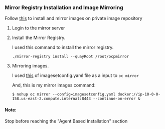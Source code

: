 
### Mirror Registry Installation and Image Mirroring
Follow [this](https://www.redhat.com/en/blog/red-hat-openshift-disconnected-installations) to install and mirror images on private image repository

1. Login to the mirror server

2. Install the Mirror Registry.
   
   I used this command to install the mirror registry.
   ```
   ./mirror-registry install --quayRoot /root/ocpmirror
   ```
3. Mirroring images.
   
   
   I used [this](https://github.com/opdev/disconnectedOCPdemo/blob/main/config/imageSetConfig.yaml) of imagesetconfig.yaml file as a input to ```oc mirror```

   And, this is my mirror images command:

   ```
   $ nohup oc mirror --config=imagesetconfig.yaml docker://ip-10-0-0-158.us-east-2.compute.internal:8443 --continue-on-error &
   ```
#### Note: 
Stop before reaching the "Agent Based Installation" section